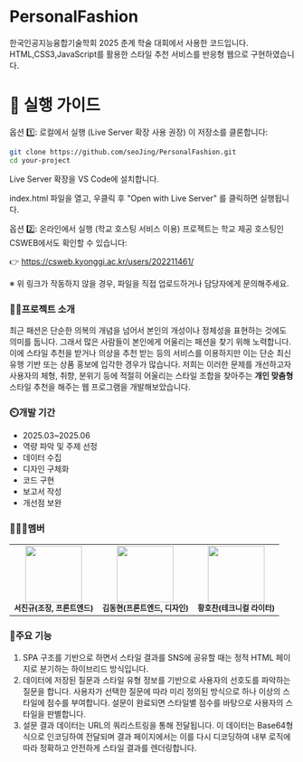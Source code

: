 # PersonalFashion

한국인공지능융합기술학회 2025 춘계 학술 대회에서 사용한 코드입니다. HTML,CSS3,JavaScript를 활용한 스타일 추천 서비스를 반응형 웹으로 구현하였습니다.

# 🚀 실행 가이드

옵션 1️⃣: 로컬에서 실행 (Live Server 확장 사용 권장)
이 저장소를 클론합니다:
```bash
git clone https://github.com/seoJing/PersonalFashion.git
cd your-project
```
Live Server 확장을 VS Code에 설치합니다.

index.html 파일을 열고, 우클릭 후 "Open with Live Server" 를 클릭하면 실행됩니다.

옵션 2️⃣: 온라인에서 실행 (학교 호스팅 서비스 이용)
프로젝트는 학교 제공 호스팅인 CSWEB에서도 확인할 수 있습니다:

👉 https://csweb.kyonggi.ac.kr/users/202211461/

※ 위 링크가 작동하지 않을 경우, 파일을 직접 업로드하거나 담당자에게 문의해주세요.

### 👨‍🏫프로젝트 소개

최근 패션은 단순한 의복의 개념을 넘어서 본인의 개성이나 정체성을 표현하는 것에도 의미를 둡니다. 그래서 많은 사람들이 본인에게 어울리는 패션을 찾기 위해 노력합니다. 이에 스타일 추천을 받거나 의상을 추천 받는 등의 서비스를 이용하지만 이는 단순 최신 유행 기반 또는 상품 홍보에 입각한 경우가 많습니다. 저희는 이러한 문제를 개선하고자 사용자의 체형, 취향, 분위기 등에 적절히 어울리는 스타일 조합을 찾아주는 **개인 맞춤형** 스타일 추천을 해주는 웹 프로그램을 개발해보았습니다.

### ⏲️개발 기간

- 2025.03~2025.06
- 역량 파악 및 주제 선정
- 데이터 수집
- 디자인 구체화
- 코드 구현
- 보고서 작성
- 개선점 보완

### 🧑‍🤝‍🧑멤버

<table> 
    <tr> 
        <td align="center">
            <img src="깃허브_프로필_URL" width="100"/><br/> 
            <sub><b>서진규(조장, 프론트엔드)</b></sub> 
        </td> 
        <td align="center"> 
            <img src="깃허브_프로필_URL" width="100"/><br/> 
            <sub><b>김동현(프론트엔드, 디자인)</b></sub> 
        </td>
        <td align="center"> 
            <img src="깃허브_프로필_URL" width="100"/><br/> 
            <sub><b>황호찬(테크니컬 라이터)</b></sub> 
        </td> 
    </tr> 
</table>

### 📌주요 기능

1. SPA 구조를 기반으로 하면서 스타일 결과를 SNS에 공유할 때는 정적 HTML 페이지로 분기하는 하이브리드 방식입니다.
2. 데이터에 저장된 질문과 스타일 유형 정보를 기반으로 사용자의 선호도를 파악하는 질문을 합니다. 사용자가 선택한 질문에 따라 미리 정의된 방식으로 하나 이상의 스타일에 점수를 부여합니다. 설문이 완료되면 스타일별 점수를 바탕으로 사용자의 스타일을 판별합니다.
3. 설문 결과 데이터는 URL의 쿼리스트링을 통해 전달됩니다. 이 데이터는 Base64형식으로 인코딩하여 전달되며 결과 페이지에서는 이를 다시 디코딩하여 내부 로직에 따라 정확하고 안전하게 스타일 결과를 렌더링합니다.
